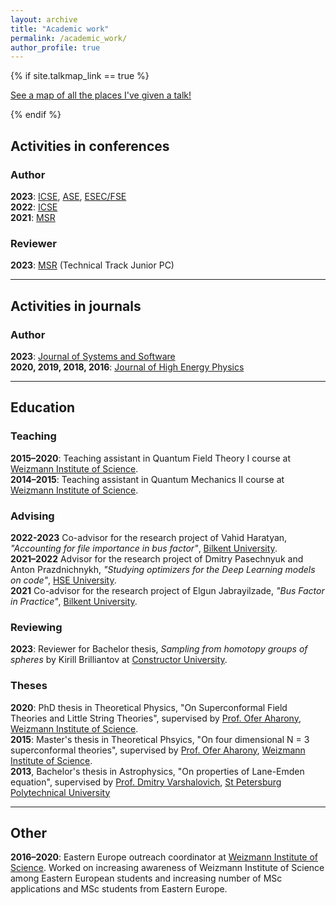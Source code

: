 ```yaml
---
layout: archive
title: "Academic work"
permalink: /academic_work/
author_profile: true
---
```


{% if site.talkmap_link == true %}

<p style="text-decoration:underline;"><a href="/talkmap.html">See a map of all the places I've given a talk!</a></p>

{% endif %}

<h2>Activities in conferences</h2>

<h3>Author</h3>

<b>2023</b>: <a href="https://conf.researchr.org/home/icse-2023">ICSE</a>, <a href="https://conf.researchr.org/home/ase-2023">ASE</a>,  <a href="https://conf.researchr.org/home/fse-2023">ESEC/FSE</a><br>
<b>2022</b>: <a href="https://conf.researchr.org/home/icse-2022">ICSE</a><br>
<b>2021</b>: <a href="https://conf.researchr.org/home/msr-2021">MSR</a><br>

<h3>Reviewer</h3>

<b>2023</b>: <a href="https://conf.researchr.org/track/msr-2023/msr-2023-technical-papers">MSR</a> (Technical Track Junior PC)<br>


<hr color="#888888" size="4" noshade>

<h2>Activities in journals</h2>

<h3>Author</h3>

<b>2023</b>: <a href="https://www.sciencedirect.com/journal/journal-of-systems-and-software">Journal of Systems and Software</a><br>
<b>2020, 2019, 2018, 2016</b>: <a href="https://link.springer.com/journal/13130">Journal of High Energy Physics</a><br>

<hr color="#888888" size="4" noshade>

<h2>Education</h2>

<h3>Teaching</h3>

<b>2015–2020</b>: Teaching assistant in Quantum Field Theory I course at <a href="https://weizmann.ac.il">Weizmann Institute of Science</a>.<br>
<b>2014–2015</b>: Teaching assistant in Quantum Mechanics II course at <a href="https://weizmann.ac.il">Weizmann Institute of Science</a>.<br>

<h3>Advising</h3>

<b>2022-2023</b> Co-advisor for the research project of Vahid Haratyan, <i>"Accounting for file importance in bus factor"</i>, <a href="https://w3.bilkent.edu.tr/bilkent/">Bilkent University</a>.<br>
<b>2021–2022</b> Advisor for the research project of Dmitry Pasechnyuk and Anton Prazdnichnykh, <i>"Studying optimizers for the Deep Learning models on code"</i>, <a href="https://www.hse.ru/en/">HSE University</a>.<br>
<b>2021</b> Co-advisor for the research project of Elgun Jabrayilzade, <i>"Bus Factor in Practice"</i>, <a href="https://w3.bilkent.edu.tr/bilkent/">Bilkent University</a>.<br>

<h3>Reviewing</h3>
<b>2023</b>: Reviewer for Bachelor thesis, <i>Sampling from homotopy groups of spheres</i> by Kirill Brilliantov at <a href="https://constructor.university/">Constructor University</a>.<br>

<h3>Theses</h3>
<b>2020</b>: PhD thesis in Theoretical Physics, "On Superconformal Field Theories and Little String Theories", supervised by <a href="https://inspirehep.net/authors/1018868?ui-citation-summary=true">Prof. Ofer Aharony</a>, <a href="https://weizmann.ac.il">Weizmann Institute of Science</a>.<br>
<b>2015</b>: Master's thesis in Theoretical Phsyics, "On four dimensional N = 3 superconformal theories", supervised by <a href="https://inspirehep.net/authors/1018868?ui-citation-summary=true">Prof. Ofer Aharony</a>, <a href="https://weizmann.ac.il">Weizmann Institute of Science</a>.<br>
<b>2013</b>, Bachelor's thesis in Astrophysics, "On properties of Lane-Emden equation", supervised by <a href="https://www.iau.org/administration/membership/individual/3984/">Prof. Dmitry Varshalovich</a>, <a href="https://english.spbstu.ru/university/">St Petersburg Polytechnical University</a>

<hr color="#888888" size="4" noshade>

<h2>Other</h2>

<b>2016–2020</b>: Eastern Europe outreach coordinator at <a href="https://weizmann.ac.il">Weizmann Institute of Science</a>. Worked on increasing awareness of Weizmann Institute of Science among Eastern European students and increasing number of MSc applications and MSc students from Eastern Europe.<br>